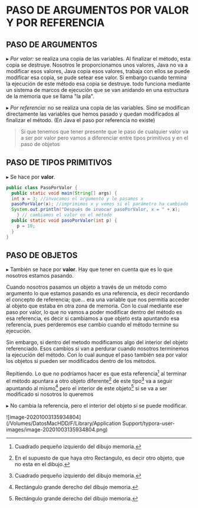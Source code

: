 # PASO DE ARGUMENTOS POR VALOR Y POR REFERENCIA

## PASO DE ARGUMENTOS 

▸ *Por valor:* se realiza una copia de las variables. Al finalizar el método, esta copia se destruye. Nosotros le proporcionamos unos valores, Java no va a modificar esos valores, Java copia esos valores, trabaja con ellos  se puede modificar esa copia, se pude setear ese valor. Si embargo cuando termina la ejecución de este método esa copia se destruye. todo funciona mediante un sistema de marcos de ejecución que se van anidando en una estructura de la memoria que se llama "la pila".

▸ *Por referencia:* no se realiza una copia de las variables. Sino se modifican directamente las variables que hemos pasado y quedan modificados al finalizar el método. (En Java el paso por referencia no existe)

>   Si que tenemos que tener presente que le paso de cualquier valor va a ser por valor pero vamos a diferenciar entre tipos primitivos y en el paso de objetos

## PASO DE TIPOS PRIMITIVOS 

▸ Se hace por **valor**. 

```java
public class PasoPorValor { 
  public static void main(String[] args) {
  int x = 3; //invocamos el argumento y le pasamos x
  pasoPorValor(x); //imprimimos x y vemos si el parámetro ha cambiado 
  System.out.println("Después de invocar pasoPorValor, x = " + x); 
	} // cambiamos el valor en el método
  public static void pasoPorValor(int p) {
    p = 10; 
  } 
}
```

## PASO DE OBJETOS

▸ También se hace por **valor**. Hay que tener en cuenta que es lo que nosotros estamos pasando.

Cuando nosotros pasamos un objeto a través de un método como argumento lo que estamos pasando es una referencia, es decir recordando el concepto de referencia; que... era una variable que nos permitía acceder al objeto que estaba en otra zona de memoria. Con lo cual mediante ese paso por valor, lo que no vamos a poder modificar dentro del método es esa referencia, es decir si cambiamos a que objeto esta apuntando esa referencia, pues perderemos ese cambio cuando el método termine su ejecución. 

Sin embargo, si dentro del metodo modificamos algo del interior del objeto referenciado. Esos cambios si van a perdurar cuando nosotros terminemos la ejecución del método. Con lo cual aunque el paso también sea por valor los objetos si pueden ser modificados dentro de los métodos.

Repitiendo. Lo que no podríamos hacer es que esta referencia[^1] al terminar el método apuntara a otro objeto diferente[^3] de este tipo[^1] va a seguir apuntando al mismo[^2] pero el interior de este objeto[^2] si se va a ser modificado si nosotros lo queremos

▸ No cambia la referencia, pero el interior del objeto sí se puede modificar.

![image-20201003135934804](/Volumes/DatosMacHDD/F/Library/Application Support/typora-user-images/image-20201003135934804.png)

[^1]:Cuadrado pequeño izquierdo del dibujo memoria.
[^2]:Rectángulo grande derecho del dibujo memoria.
[^3]: En el supuesto de que haya otro Rectangulo, es decir otro objeto, que no esta en el dibujo.

